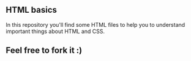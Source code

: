 ## HTML basics


In this repository you'll find some HTML files to help you to understand important things about HTML and CSS.
## Feel free to fork it :)
